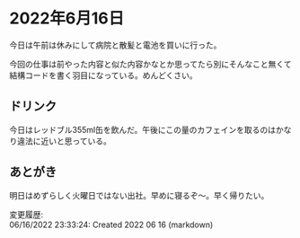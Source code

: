 # 2022年6月16日

今日は午前は休みにして病院と散髪と電池を買いに行った。

今回の仕事は前やった内容と似た内容かなとか思ってたら別にそんなこと無くて結構コードを書く羽目になっている。めんどくさい。

## ドリンク

今日はレッドブル355ml缶を飲んだ。午後にこの量のカフェインを取るのはかなり違法に近いと思っている。

## あとがき

明日はめずらしく火曜日ではない出社。早めに寝るぞ～。早く帰りたい。

変更履歴:  
06/16/2022 23:33:24: Created 2022 06 16 (markdown)  
